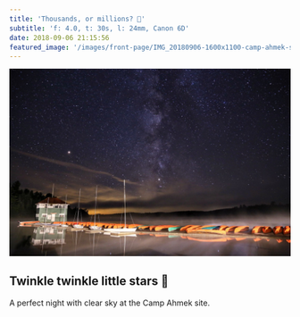 ```yaml
---
title: 'Thousands, or millions? 🌟'
subtitle: 'f: 4.0, t: 30s, l: 24mm, Canon 6D'
date: 2018-09-06 21:15:56
featured_image: '/images/front-page/IMG_20180906-1600x1100-camp-ahmek-stars.jpg'
---
```


![](/images/front-page/IMG_20180906-1600x1100-camp-ahmek-stars.jpg)

## Twinkle twinkle little stars 🌟
A perfect night with clear sky at the Camp Ahmek site.
